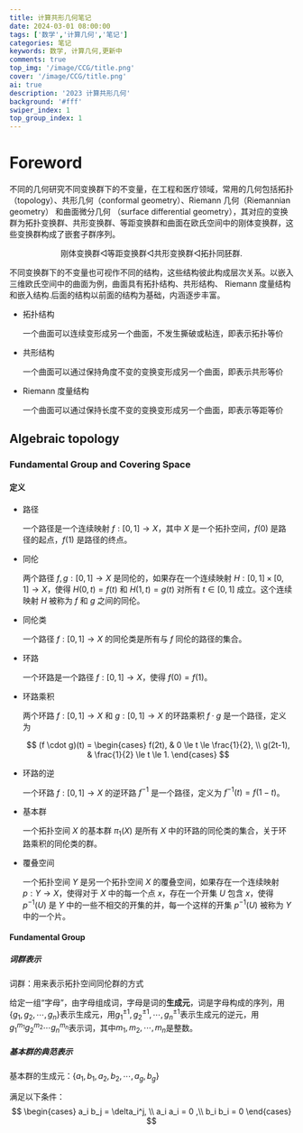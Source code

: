 ```yaml
---
title: 计算共形几何笔记
date: 2024-03-01 08:00:00
tags: ['数学','计算几何','笔记']
categories: 笔记
keywords: 数学, 计算几何,更新中
comments: true
top_img: '/image/CCG/title.png'
cover: '/image/CCG/title.png'
ai: true
description: '2023 计算共形几何'
background: '#fff'
swiper_index: 1
top_group_index: 1
---
```

# Foreword

不同的几何研究不同变换群下的不变量，在工程和医疗领域，常用的几何包括拓扑 （topology）、共形几何（conformal geometry）、Riemann 几何（Riemannian geometry） 和曲面微分几何 （surface differential geometry），其对应的变换群为拓扑变换群、共形变换群、等距变换群和曲面在欧氏空间中的刚体变换群，这些变换群构成了嵌套子群序列。

<div align=center>刚体变换群◁等距变换群◁共形变换群◁拓扑同胚群.</div>

不同变换群下的不变量也可视作不同的结构，这些结构彼此构成层次关系。以嵌入三维欧氏空间中的曲面为例，曲面具有拓扑结构、共形结构、 Riemann 度量结构和嵌入结构.后面的结构以前面的结构为基础，内涵逐步丰富。

- 拓扑结构

    一个曲面可以连续变形成另一个曲面，不发生撕破或粘连，即表示拓扑等价

- 共形结构
  
    一个曲面可以通过保持角度不变的变换变形成另一个曲面，即表示共形等价  

- Riemann 度量结构

    一个曲面可以通过保持长度不变的变换变形成另一个曲面，即表示等距等价


## Algebraic topology

### Fundamental Group and Covering Space

#### 定义

- 路径

    一个路径是一个连续映射 $f: [0,1] \to X$，其中 $X$ 是一个拓扑空间，$f(0)$ 是路径的起点，$f(1)$ 是路径的终点。
    

- 同伦

    两个路径 $f,g: [0,1] \to X$ 是同伦的，如果存在一个连续映射 $H: [0,1] \times [0,1] \to X$，使得 $H(0,t) = f(t)$ 和 $H(1,t) = g(t)$ 对所有 $t \in [0,1]$ 成立。这个连续映射 $H$ 被称为 $f$ 和 $g$ 之间的同伦。

- 同伦类

    一个路径 $f: [0,1] \to X$ 的同伦类是所有与 $f$ 同伦的路径的集合。

- 环路

    一个环路是一个路径 $f: [0,1] \to X$，使得 $f(0) = f(1)$。

- 环路乘积

    两个环路 $f: [0,1] \to X$ 和 $g: [0,1] \to X$ 的环路乘积 $f \cdot g$ 是一个路径，定义为

    $$
    (f \cdot g)(t) = \begin{cases}
    f(2t), & 0 \le t \le \frac{1}{2}, \\
    g(2t-1), & \frac{1}{2} \le t \le 1.
    \end{cases}
    $$

- 环路的逆

    一个环路 $f: [0,1] \to X$ 的逆环路 $f^{-1}$ 是一个路径，定义为 $f^{-1}(t) = f(1-t)$。

- 基本群

    一个拓扑空间 $X$ 的基本群 $\pi_1(X)$ 是所有 $X$ 中的环路的同伦类的集合，关于环路乘积的同伦类的群。

- 覆叠空间

    一个拓扑空间 $Y$ 是另一个拓扑空间 $X$ 的覆叠空间，如果存在一个连续映射 $p: Y \to X$，使得对于 $X$ 中的每一个点 $x$，存在一个开集 $U$ 包含 $x$，使得 $p^{-1}(U)$ 是 $Y$ 中的一些不相交的开集的并，每一个这样的开集 $p^{-1}(U)$ 被称为 $Y$ 中的一个片。

#### Fundamental Group

##### 词群表示

词群：用来表示拓扑空间同伦群的方式

给定一组“字母”，由字母组成词，字母是词的**生成元**，词是字母构成的序列，用$\{g_1, g_2, \cdots, g_n\}$表示生成元，用$g_1^{\pm 1}, g_2^{\pm 1}, \cdots, g_n^{\pm 1}$表示生成元的逆元，用$g_1^{m_1} g_2^{m_2} \cdots g_n^{m_n}$表示词，其中$m_1, m_2, \cdots, m_n$是整数。


##### 基本群的典范表示

基本群的生成元：$\{a_1,b_1,a_2,b_2,\cdots,a_g,b_g\}$

满足以下条件：
    $$
    \begin{cases}
    a_i b_j = \delta_i^j, \\
    a_i a_i = 0 ,\\
    b_i b_i = 0
    \end{cases}
    $$

